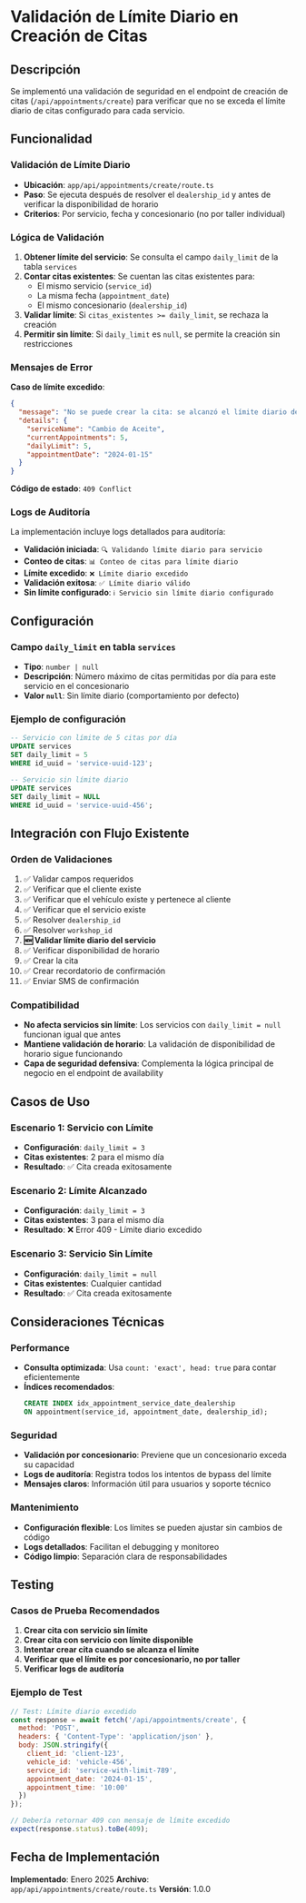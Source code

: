 # Validación de Límite Diario en Creación de Citas

## Descripción

Se implementó una validación de seguridad en el endpoint de creación de citas (`/api/appointments/create`) para verificar que no se exceda el límite diario de citas configurado para cada servicio.

## Funcionalidad

### Validación de Límite Diario

- **Ubicación**: `app/api/appointments/create/route.ts`
- **Paso**: Se ejecuta después de resolver el `dealership_id` y antes de verificar la disponibilidad de horario
- **Criterios**: Por servicio, fecha y concesionario (no por taller individual)

### Lógica de Validación

1. **Obtener límite del servicio**: Se consulta el campo `daily_limit` de la tabla `services`
2. **Contar citas existentes**: Se cuentan las citas existentes para:
   - El mismo servicio (`service_id`)
   - La misma fecha (`appointment_date`)
   - El mismo concesionario (`dealership_id`)
3. **Validar límite**: Si `citas_existentes >= daily_limit`, se rechaza la creación
4. **Permitir sin límite**: Si `daily_limit` es `null`, se permite la creación sin restricciones

### Mensajes de Error

**Caso de límite excedido**:
```json
{
  "message": "No se puede crear la cita: se alcanzó el límite diario de este servicio para el concesionario. Por favor, selecciona otra fecha o comunícate con el taller.",
  "details": {
    "serviceName": "Cambio de Aceite",
    "currentAppointments": 5,
    "dailyLimit": 5,
    "appointmentDate": "2024-01-15"
  }
}
```

**Código de estado**: `409 Conflict`

### Logs de Auditoría

La implementación incluye logs detallados para auditoría:

- **Validación iniciada**: `🔍 Validando límite diario para servicio`
- **Conteo de citas**: `📊 Conteo de citas para límite diario`
- **Límite excedido**: `❌ Límite diario excedido`
- **Validación exitosa**: `✅ Límite diario válido`
- **Sin límite configurado**: `ℹ️ Servicio sin límite diario configurado`

## Configuración

### Campo `daily_limit` en tabla `services`

- **Tipo**: `number | null`
- **Descripción**: Número máximo de citas permitidas por día para este servicio en el concesionario
- **Valor `null`**: Sin límite diario (comportamiento por defecto)

### Ejemplo de configuración

```sql
-- Servicio con límite de 5 citas por día
UPDATE services 
SET daily_limit = 5 
WHERE id_uuid = 'service-uuid-123';

-- Servicio sin límite diario
UPDATE services 
SET daily_limit = NULL 
WHERE id_uuid = 'service-uuid-456';
```

## Integración con Flujo Existente

### Orden de Validaciones

1. ✅ Validar campos requeridos
2. ✅ Verificar que el cliente existe
3. ✅ Verificar que el vehículo existe y pertenece al cliente
4. ✅ Verificar que el servicio existe
5. ✅ Resolver `dealership_id`
6. ✅ Resolver `workshop_id`
7. **🆕 Validar límite diario del servicio**
8. ✅ Verificar disponibilidad de horario
9. ✅ Crear la cita
10. ✅ Crear recordatorio de confirmación
11. ✅ Enviar SMS de confirmación

### Compatibilidad

- **No afecta servicios sin límite**: Los servicios con `daily_limit = null` funcionan igual que antes
- **Mantiene validación de horario**: La validación de disponibilidad de horario sigue funcionando
- **Capa de seguridad defensiva**: Complementa la lógica principal de negocio en el endpoint de availability

## Casos de Uso

### Escenario 1: Servicio con Límite
- **Configuración**: `daily_limit = 3`
- **Citas existentes**: 2 para el mismo día
- **Resultado**: ✅ Cita creada exitosamente

### Escenario 2: Límite Alcanzado
- **Configuración**: `daily_limit = 3`
- **Citas existentes**: 3 para el mismo día
- **Resultado**: ❌ Error 409 - Límite diario excedido

### Escenario 3: Servicio Sin Límite
- **Configuración**: `daily_limit = null`
- **Citas existentes**: Cualquier cantidad
- **Resultado**: ✅ Cita creada exitosamente

## Consideraciones Técnicas

### Performance
- **Consulta optimizada**: Usa `count: 'exact', head: true` para contar eficientemente
- **Índices recomendados**: 
  ```sql
  CREATE INDEX idx_appointment_service_date_dealership 
  ON appointment(service_id, appointment_date, dealership_id);
  ```

### Seguridad
- **Validación por concesionario**: Previene que un concesionario exceda su capacidad
- **Logs de auditoría**: Registra todos los intentos de bypass del límite
- **Mensajes claros**: Información útil para usuarios y soporte técnico

### Mantenimiento
- **Configuración flexible**: Los límites se pueden ajustar sin cambios de código
- **Logs detallados**: Facilitan el debugging y monitoreo
- **Código limpio**: Separación clara de responsabilidades

## Testing

### Casos de Prueba Recomendados

1. **Crear cita con servicio sin límite**
2. **Crear cita con servicio con límite disponible**
3. **Intentar crear cita cuando se alcanza el límite**
4. **Verificar que el límite es por concesionario, no por taller**
5. **Verificar logs de auditoría**

### Ejemplo de Test

```javascript
// Test: Límite diario excedido
const response = await fetch('/api/appointments/create', {
  method: 'POST',
  headers: { 'Content-Type': 'application/json' },
  body: JSON.stringify({
    client_id: 'client-123',
    vehicle_id: 'vehicle-456',
    service_id: 'service-with-limit-789',
    appointment_date: '2024-01-15',
    appointment_time: '10:00'
  })
});

// Debería retornar 409 con mensaje de límite excedido
expect(response.status).toBe(409);
```

## Fecha de Implementación

**Implementado**: Enero 2025
**Archivo**: `app/api/appointments/create/route.ts`
**Versión**: 1.0.0 